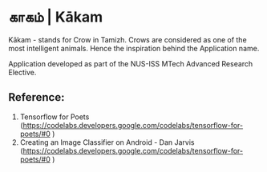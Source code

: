 # **காகம் | Kākam** 

Kākam - stands for Crow in Tamizh. Crows are considered as one of the most intelligent animals. Hence the inspiration behind the Application name.

Application developed as part of the NUS-ISS MTech Advanced Research Elective.



## **Reference:**
1. Tensorflow for Poets (https://codelabs.developers.google.com/codelabs/tensorflow-for-poets/#0
)
2. Creating an Image Classifier on Android - Dan Jarvis (https://codelabs.developers.google.com/codelabs/tensorflow-for-poets/#0
)
